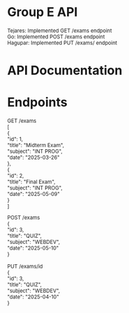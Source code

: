 # Group E API
<small> Tejares: Implemented GET /exams endpoint<br>
Go: Implemented POST /exams endpoint<br>
Hagupar: Implemented PUT /exams/ endpoint</small>

# API Documentation
# Endpoints

<small>
GET /exams<br>
[<br>
  {<br>
    "id": 1,<br>
    "title": "Midterm Exam",<br>
    "subject": "INT PROG",<br>
    "date": "2025-03-26"<br>
  },<br>
  {<br>
    "id": 2,<br>
    "title": "Final Exam",<br>
    "subject": "INT PROG",<br>
    "date": "2025-05-09"<br>
  }<br>
]<br>

POST /exams<br>
{<br>
  "id": 3,<br>
  "title": "QUIZ",<br>
  "subject": "WEBDEV",<br>
  "date": "2025-05-10"<br>
}<br>

PUT /exams/id<br>
{<br>
  "id": 3,<br>
  "title": "QUIZ",<br>
  "subject": "WEBDEV",<br>
  "date": "2025-04-10"<br>
}<br>
</small>
